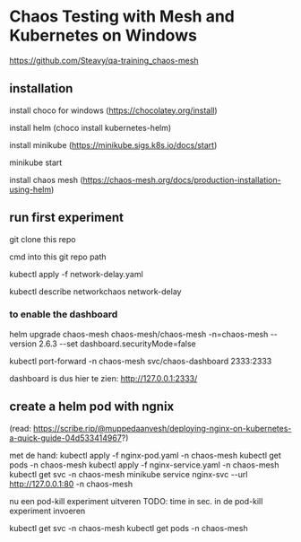 # Chaos Testing with Mesh and Kubernetes on Windows
https://github.com/Steavy/qa-training_chaos-mesh

## installation
install choco for windows (https://chocolatey.org/install)

install helm (choco install kubernetes-helm)

install minikube (https://minikube.sigs.k8s.io/docs/start)

minikube start

install chaos mesh (https://chaos-mesh.org/docs/production-installation-using-helm)

## run first experiment
git clone this repo

cmd into this git repo path

kubectl apply -f network-delay.yaml

kubectl describe networkchaos network-delay

### to enable the dashboard
helm upgrade chaos-mesh chaos-mesh/chaos-mesh -n=chaos-mesh --version 2.6.3 --set dashboard.securityMode=false

kubectl port-forward -n chaos-mesh svc/chaos-dashboard 2333:2333

dashboard is dus hier te zien: http://127.0.0.1:2333/


## create a helm pod with ngnix
(read: https://scribe.rip/@muppedaanvesh/deploying-nginx-on-kubernetes-a-quick-guide-04d533414967?)

met de hand:
kubectl apply -f nginx-pod.yaml -n chaos-mesh
kubectl get pods -n chaos-mesh
kubectl apply -f nginx-service.yaml -n chaos-mesh
kubectl get svc -n chaos-mesh
minikube service nginx-svc --url http://127.0.0.1:80 -n chaos-mesh

nu een pod-kill experiment uitveren
TODO: time in sec. in de pod-kill experiment invoeren

kubectl get svc -n chaos-mesh
kubectl get pods -n chaos-mesh 
